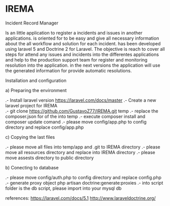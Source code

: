 # IREMA
Incident Record Manager

Is an little application to register a incidents and issues in another applications.
is oriented for to be easy and give all necessary information about the all workflow and solution for each incident.
has been developed using laravel 5 and Doctrine 2 for Laravel.
The objective is reach to cover all steps for attend any issues and incidents into the differentes applications and help to the production
support team for register and monitoring resolution into the application.
in the next versions the application will use the generated information for provide automatic resolutions.

Installation and configuration

a) Preparing the environment

.- Install laravel version https://laravel.com/docs/master
.- Create a new laravel project for IREMA   
.- git clone https://github.com/GustavoZ77/IREMA.git temp
.- replace the composer.json for of the into temp
.- execute composer install and composer update comand
.- please move config/app.php to config directory and replace config/app.php

c) Copying the last files

.- please move all files into temp/app and .git to IREMA directory
.- please move all resources directory and replace into IREMA directory
.- please move assests directory to public directory 

b) Conecting to database

.- please move config/auth.php to config directory and replace config.php
.- generate proxy object php artisan doctrine:generate:proxies
.- into script folder is the db script, please import into your mysql db

references:
https://laravel.com/docs/5.1
http://www.laraveldoctrine.org/